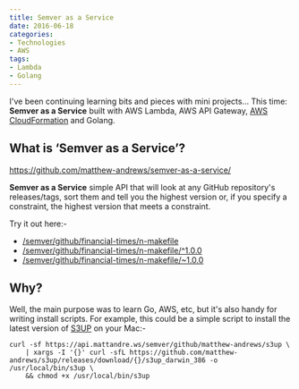 ```yaml
---
title: Semver as a Service
date: 2016-06-18
categories:
- Technologies
- AWS
tags:
- Lambda
- Golang
---
```


I've been continuing learning bits and pieces with mini projects…  This time: **Semver as a Service** built with AWS Lambda, AWS API Gateway, [AWS CloudFormation](https://github.com/matthew-andrews/semver-as-a-service/blob/master/templates/stack.json) and Golang.

## What is ‘Semver as a Service’?

https://github.com/matthew-andrews/semver-as-a-service/

**Semver as a Service** simple API that will look at any GitHub repository's releases/tags, sort them and tell you the highest version or, if you specify a constraint, the highest version that meets a constraint.

Try it out here:-

- [/semver/github/financial-times/n-makefile](https://api.mattandre.ws/semver/github/financial-times/n-makefile)
- [/semver/github/financial-times/n-makefile/^1.0.0](https://api.mattandre.ws/semver/github/financial-times/n-makefile/%5E1.0.0)
- [/semver/github/financial-times/n-makefile/~1.0.0](https://api.mattandre.ws/semver/github/financial-times/n-makefile/~1.0.0)

## Why?

Well, the main purpose was to learn Go, AWS, etc, but it's also handy for writing install scripts.  For example, this could be a simple script to install the latest version of [S3UP](https://github.com/matthew-andrews/s3up) on your Mac:-

```
curl -sf https://api.mattandre.ws/semver/github/matthew-andrews/s3up \
	| xargs -I '{}' curl -sfL https://github.com/matthew-andrews/s3up/releases/download/{}/s3up_darwin_386 -o /usr/local/bin/s3up \
	&& chmod +x /usr/local/bin/s3up
```
